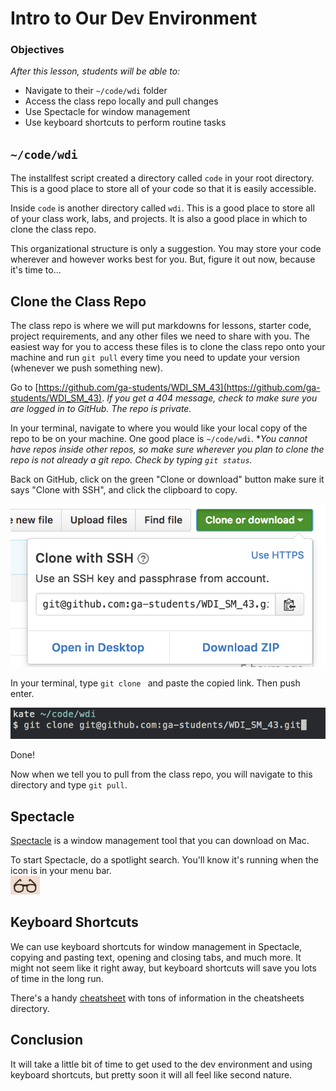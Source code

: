 # Intro to Our Dev Environment

### Objectives
*After this lesson, students will be able to:*

- Navigate to their `~/code/wdi` folder
- Access the class repo locally and pull changes
- Use Spectacle for window management
- Use keyboard shortcuts to perform routine tasks

## `~/code/wdi`

The installfest script created a directory called `code` in your root directory. This is a good place to store all of your code so that it is easily accessible.

Inside `code` is another directory called `wdi`. This is a good place to store all of your class work, labs, and projects. It is also a good place in which to clone the class repo.

This organizational structure is only a suggestion. You may store your code wherever and however works best for you. But, figure it out now, because it's time to...

## Clone the Class Repo

The class repo is where we will put markdowns for lessons, starter code, project requirements, and any other files we need to share with you. The easiest way for you to access these files is to clone the class repo onto your machine and run `git pull` every time you need to update your version (whenever we push something new).

Go to [https://github.com/ga-students/WDI_SM_43](https://github.com/ga-students/WDI_SM_43). *If you get a 404 message, check to make sure you are logged in to GitHub. The repo is private.*

In your terminal, navigate to where you would like your local copy of the repo to be on your machine. One good place is `~/code/wdi`. **You cannot have repos inside other repos, so make sure wherever you plan to clone the repo is not already a git repo. Check by typing `git status`.*

Back on GitHub, click on the green "Clone or download" button make sure it says "Clone with SSH", and click the clipboard to copy.

![clone or download](./assets/clone_or_download.png)

In your terminal, type `git clone ` and paste the copied link. Then push enter.

![git clone](./assets/git_clone.png)

Done!

Now when we tell you to pull from the class repo, you will navigate to this directory and type `git pull`.

## Spectacle

[Spectacle](https://www.spectacleapp.com/) is a window management tool that you can download on Mac.

To start Spectacle, do a spotlight search. You'll know it's running when the icon is in your menu bar.  
![spectacle](./assets/spectacle.png)

## Keyboard Shortcuts

We can use keyboard shortcuts for window management in Spectacle, copying and pasting text, opening and closing tabs, and much more. It might not seem like it right away, but keyboard shortcuts will save you lots of time in the long run.

There's a handy [cheatsheet](https://github.com/ga-students/WDI_SM_43/blob/master/cheatsheets/keyboard_shortcuts.md) with tons of information in the cheatsheets directory.

## Conclusion

It will take a little bit of time to get used to the dev environment and using keyboard shortcuts, but pretty soon it will all feel like second nature.